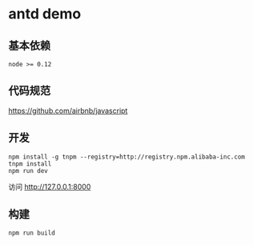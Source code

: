 # antd demo

## 基本依赖

```
node >= 0.12
```

## 代码规范

https://github.com/airbnb/javascript

## 开发

```
npm install -g tnpm --registry=http://registry.npm.alibaba-inc.com
tnpm install
npm run dev
```

访问 http://127.0.0.1:8000 

## 构建

```
npm run build
```

